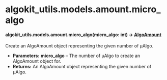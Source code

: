 # algokit_utils.models.amount.micro_algo

#### algokit_utils.models.amount.micro_algo(micro_algo: int) → [AlgoAmount](AlgoAmount.md#AlgoAmount)

Create an AlgoAmount object representing the given number of µAlgo.

* **Parameters:**
  **micro_algo** – The number of µAlgo to create an AlgoAmount object for.
* **Returns:**
  An AlgoAmount object representing the given number of µAlgo.
